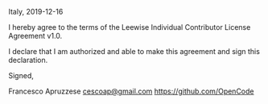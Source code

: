 Italy, 2019-12-16

I hereby agree to the terms of the Leewise Individual Contributor License
Agreement v1.0.

I declare that I am authorized and able to make this agreement and sign this
declaration.

Signed,

Francesco Apruzzese cescoap@gmail.com https://github.com/OpenCode
